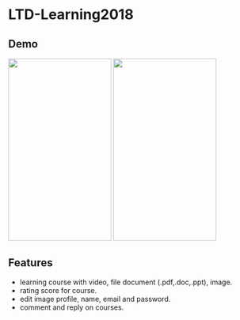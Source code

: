 # LTD-Learning2018
## Demo
<img src="https://media.giphy.com/media/ADZfuCz4ENF0SV6KTJ/giphy.gif" width="208" height="368" /> <img 
src="https://media.giphy.com/media/RNpFWEURbQpubluF97/giphy.gif" width="208" height="368" /> 
## Features
- learning course with video, file document (.pdf,.doc,.ppt), image.
- rating score for course.
- edit image profile, name, email and password.
- comment and reply on courses.<br>


